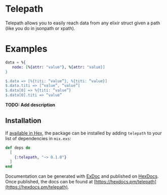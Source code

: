 # Telepath

Telepath allows you to easily reach data from any elixir struct given a path
(like you do in jsonpath or xpath).

# Examples

```elixir
data = %{
   node: [%{attr: "value"}, %{attr: "value}]
}

$.data => [%{titi: “value”}, %{titi: “value}]
$.data.titi => [“value”, “value”]
$.data[0] => %{titi: “value”}
$.data[0].titi => “value”
```

**TODO: Add description**

## Installation

If [available in Hex](https://hex.pm/docs/publish), the package can be installed
by adding `telepath` to your list of dependencies in `mix.exs`:

```elixir
def deps do
  [
    {:telepath, "~> 0.1.0"}
  ]
end
```

Documentation can be generated with [ExDoc](https://github.com/elixir-lang/ex_doc)
and published on [HexDocs](https://hexdocs.pm). Once published, the docs can
be found at [https://hexdocs.pm/telepath](https://hexdocs.pm/telepath).

